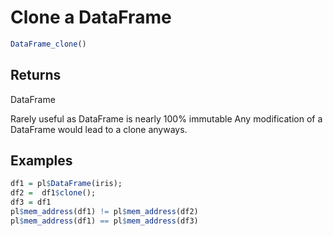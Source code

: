 # Clone a DataFrame

```r
DataFrame_clone()
```

## Returns

DataFrame

Rarely useful as DataFrame is nearly 100% immutable Any modification of a DataFrame would lead to a clone anyways.

## Examples

```r
df1 = pl$DataFrame(iris);
df2 =  df1$clone();
df3 = df1
pl$mem_address(df1) != pl$mem_address(df2)
pl$mem_address(df1) == pl$mem_address(df3)
```
